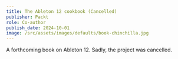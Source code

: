 ```yaml
---
title: The Ableton 12 cookbook (Cancelled)
publisher: Packt
role: Co-author
publish_date: 2024-10-01
image: /src/assets/images/defaults/book-chinchilla.jpg
---
```


A forthcoming book on Ableton 12. Sadly, the project was cancelled.